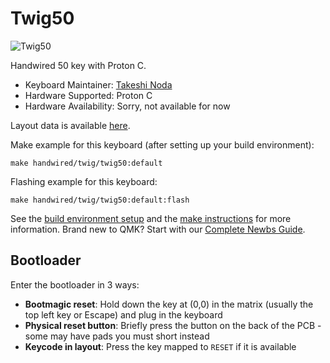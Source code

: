 # Twig50

![Twig50](https://user-images.githubusercontent.com/12627081/185365257-03a4904b-8432-445b-9eca-67f2aff57cd9.jpg "Sample build")

Handwired 50 key with Proton C.

* Keyboard Maintainer: [Takeshi Noda](https://github.com/nodatk)
* Hardware Supported: Proton C
* Hardware Availability: Sorry, not available for now

Layout data is available [here](http://www.keyboard-layout-editor.com/#/gists/8df4caf51c8d57e4069e2ae19965f02c).

Make example for this keyboard (after setting up your build environment):

    make handwired/twig/twig50:default

Flashing example for this keyboard:

    make handwired/twig/twig50:default:flash

See the [build environment setup](https://docs.qmk.fm/#/getting_started_build_tools) and the [make instructions](https://docs.qmk.fm/#/getting_started_make_guide) for more information. Brand new to QMK? Start with our [Complete Newbs Guide](https://docs.qmk.fm/#/newbs).

## Bootloader

Enter the bootloader in 3 ways:

* **Bootmagic reset**: Hold down the key at (0,0) in the matrix (usually the top left key or Escape) and plug in the keyboard
* **Physical reset button**: Briefly press the button on the back of the PCB - some may have pads you must short instead
* **Keycode in layout**: Press the key mapped to `RESET` if it is available
